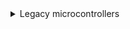 <details>
    <summary>Legacy microcontrollers</summary>    
    
    * The following microcontrollers are only supported by [v10.1.188](https://github.com/Santroller/Santroller/releases/tag/v10.1.188). They are no longer supported by recent versions of Santroller, and bug fixes and features from newer versions of Santroller will not be ported to them.
      * Sparkfun Pro Micro (5v)
        * The 5V Pro Micro will work fine for direct wiring, but being that it runs at 5V, it will require voltage conversion to build Wii adapters and PS2 adapters and turntables.
      * Sparkfun Pro Micro (3.3v)
        * If you want to build an adapter for a Wii or PS2 guitar, this will be easier to use than any of the 5V microcontrollers. Due to the lower voltage, these do run at half the speed of the 5v variants, a. Clones of the Pro Micro are quite cheap but will need to be purchased from eBay or AliExpress, real Pro Micros are expensive, but there isn't much of a difference. 3.3V arduinos will poll a Wii guitar slightly slower than a 5V Arduino but in practice this doesn't end up being important as there are a lot of other delays involved when communicating with a Wii guitar.
      * Arduino Micro
        * This is essentially the same thing as a Pro Micro 5V, except that it is officially made by Arduino. This causes it to be more expensive compared to a Raspberry Pi Pico.
      * Arduino Leonardo
        * The Arduino Leonardo is essentially a 5V Pro Micro, except it has the layout of an Arduino Uno. You can find clones of these, but they are still more expensive then a Pro Micro or a Raspberry Pi Pico.
      * Arduino Uno (r1/r2/r3)
        * The Arduino R1, R2, and R3 controllers are actually two microcontrollers in one, and they work in tandem to provide a working controller. This has its disadvantages, as code needs to keep these controllers in sync, and this can result in issues if a bad configuration is programmed, and generally results in requiring more complicated and optimised code to work. Unos do still get 1000hz, but if you are buying a new microcontroller, we recommend against purchasing them. Note that some clone Arduino Unos are actually missing the second microcontroller, and these ones will NOT work at all. If you see an Arduino Uno listing that mentions "ch340g" or something similar, do not purchase it. Due to this, they are harder to purchase and since they require more parts, they are more expensive than a Pro Micro or Pi Pico.
      * Arduino Mega 2560
        * These are in the same situation as the Uno, however the main microcontroller has a lot more pins. They also end up being more expensive due to the amount of parts that are needed to make one.
    * Incompatible microcontrollers
      * Arduino Uno R4
        * This is the latest entry to the Arduino Uno line of products. The Arduino Uno R4 is unsupported due to using a different microcontroller.
      * Arduino Mini or Nano or Pro Mini or Pro Nano
        * These do NOT work, as they are essentially Unos that lack the second micro controller that allow for custom USB device emulation.
      * ESP32
        * Currently this is not supported due to the base ESP32 not fully supporting USB. There are some ESP32 models that have USB support, but these end up being more expensive than the Pi Pico, and thus it does not make sense to support these.
</details>

